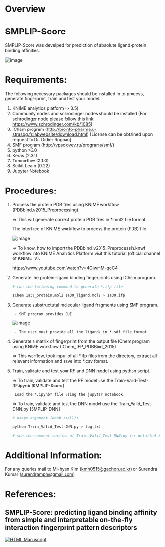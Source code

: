 # Overview
# SMPLIP-Score
SMPLIP-Score was develped for prediction of absolute ligand-protein binding affinities.

![image](https://user-images.githubusercontent.com/51576785/120276925-504a8c80-c2ee-11eb-89fd-6b49995b7261.png)


# Requirements:

The following necessary packages should be installed in to process, generate fingerprint, train and test your model.

1. KNIME analytics platform (> 3.5)
2. Community nodes and schrodinger nodes should be installed (For schrodinger node please follow this link: https://www.schrodinger.com/kb/1085)
3. IChem program (http://bioinfo-pharma.u-strasbg.fr/labwebsite/download.html) [License can be obtained upon request to Dr. Didier Rognan]
4. SMF program (http://vpsolovev.ru/programs/smf/)
5. python >3.0
5. Keras (2.3.1)
6. Tensorflow (2.1.0)
7. Scikit Learn (0.22)
7. Jupyter Notebook

# Procedures:

1. Process the protein PDB files using KNIME workflow (PDBbind_v2015_Preprocessing).

   => This will generate correct protein PDB files in *.mol2 file format.
   
   The interface of KNIME workflow to process the protein (PDB) file.
   
   ![image](https://user-images.githubusercontent.com/51576785/120407346-f0a0bf80-c387-11eb-9d87-a7d08f3abe67.png)
   
   => To know, how to import the PDBbind_v2015_Preprocessin.knwf workflow into KNIME Analytics Platform visit this tutorial (official channel of KNIMETV).
   
   https://www.youtube.com/watch?v=4GiwmM-qcC4

2. Generate the protein-ligand binding fingerprints using IChem program.

   	```sh
	# run the following command to generate *.ifp file
	
	IChem 1a30_protein.mol2 1a30_ligand.mol2 > 1a30.ifp
	
 
3. Generate substructutal molecular ligand fragments using SMF program.

	    - SMF program provides GUI.
	![image](https://user-images.githubusercontent.com/51576785/120277987-b4218500-c2ef-11eb-8dee-3477b463e821.png)

	    - The user must provide all the ligands in *.sdf file format.
	
4. Generate a matrix of fingerprint from the output file IChem program using KNIME workflow (IChem_IFP_PDBBind_2015)

   => This worflow, took input of all *.ifp files from the directory, extract all relevant information and save into *.csv format.
	
5. Train, validate and test your RF and DNN model using python script.

   => To train, validate and test the RF model use the Train-Valid-Test-RF.ipynb [SMPLIP-Score]
   
		Load the *.ipynb* file using the jupyter notebook.
   
   => To train, validate and test the DNN model use the Train_Valid_Test-DNN.py [SMPLIP-DNN]
   
   	```sh
	# usage argument (bash shell):
	
	python Train_Valid_Test-DNN.py > log.txt
	
	# see the comment section of Train_Valid_Test-DNN.py for detailed information on file uses.
	

# Additional Information:

For any queries mail to Mi-hyun Kim (kmh0515@gachon.ac.kr) or Surendra Kumar (surendramph@gmail.com)

# References:

## SMPLIP-Score: predicting ligand binding affinity from simple and interpretable on-the-fly interaction fingerprint pattern descriptors
[![HTML Manuscript](https://img.shields.io/badge/manuscript-HTML-blue.svg)](https://jcheminf.biomedcentral.com/articles/10.1186/s13321-021-00507-1)
